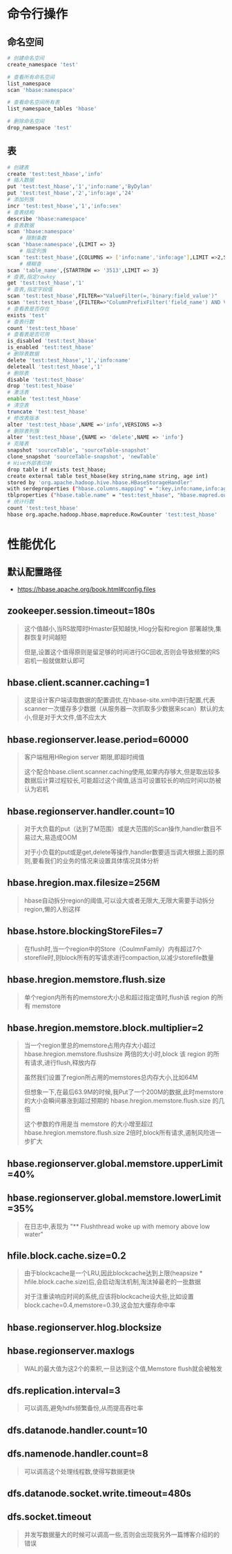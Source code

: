 # 命令行操作

## 命名空间

```sh
# 创建命名空间
create_namespace 'test'

# 查看所有命名空间
list_namespace
scan 'hbase:namespace'

# 查看命名空间所有表
list_namespace_tables 'hbase'

# 删除命名空间
drop_namespace 'test'
```

## 表

```sh
# 创建表
create 'test:test_hbase','info'
# 插入数据
put 'test:test_hbase','1','info:name','ByDylan'
put 'test:test_hbase','2','info:age','24'
# 添加列族
incr 'test:test_hbase','1','info:sex'
# 查表结构
describe 'hbase:namespace'
# 查表数据
scan 'hbase:namespace'
	# 限制条数
scan 'hbase:namespace',{LIMIT => 3}
	# 指定列族
scan 'test:test_hbase',{COLUMNS => ['info:name','info:age'],LIMIT =>2,STARTROW => '1'}
	# 模糊查
scan 'table_name',{STARTROW => '3513',LIMIT => 3}
# 查表,指定rowkey
get 'test:test_hbase','1'
# 查表,指定字段值
scan 'test:test_hbase',FILTER=>"ValueFilter(=,'binary:field_value')"
scan 'test:test_hbase',{FILTER=>"ColumnPrefixFilter('field_name') AND ValueFilter(=,'binary:field_value')"}
# 查看表是否存在
exists 'test'
# 查表行数
count 'test:test_hbase'
# 查看表是否可用
is_disabled 'test:test_hbase'
is_enabled 'test:test_hbase'
# 删除表数据
delete 'test:test_hbase','1','info:name'
deleteall 'test:test_hbase','1'
# 删除表
disable 'test:test_hbase'
drop 'test:test_hbase'
# 激活表
enable 'test:test_hbase'
# 清空表
truncate 'test:test_hbase'
# 修改表版本
alter 'test:test_hbase',NAME =>'info',VERSIONS =>3
# 删除表列族
alter 'test:test_hbase',{NAME => 'delete',NAME => 'info'}
# 克隆表
snapshot 'sourceTable', 'sourceTable-snapshot'
clone_snapshot 'sourceTable-snapshot', 'newTable'
# Hive外部表印射
drop table if exists test_hbase;
create external table test_hbase(key string,name string, age int) 
stored by 'org.apache.hadoop.hive.hbase.HBaseStorageHandler' 
with serdeproperties ("hbase.columns.mapping" = ":key,info:name,info:age") 
tblproperties ("hbase.table.name" = "test:test_hbase", "hbase.mapred.output.outputtable" = "test_hbase");
# 统计行数
count 'test:test_hbase'
hbase org.apache.hadoop.hbase.mapreduce.RowCounter 'test:test_hbase'
```

# 性能优化

## 默认配置路径

- https://hbase.apache.org/book.html#config.files

## zookeeper.session.timeout=180s

> 这个值越小,当RS故障时Hmaster获知越快,Hlog分裂和region 部署越快,集群恢复时间越短
>
> 但是,设置这个值得原则是留足够的时间进行GC回收,否则会导致频繁的RS宕机一般就做默认即可

## hbase.client.scanner.caching=1

> 这是设计客户端读取数据的配置调优,在hbase-site.xml中进行配置,代表scanner一次缓存多少数据（从服务器一次抓取多少数据来scan）默认的太小,但是对于大文件,值不应太大

## hbase.regionserver.lease.period=60000

> 客户端租用HRegion server 期限,即超时阀值
>
> 这个配合hbase.client.scanner.caching使用,如果内存够大,但是取出较多数据后计算过程较长,可能超过这个阈值,适当可设置较长的响应时间以防被认为宕机

## hbase.regionserver.handler.count=10

> 对于大负载的put（达到了M范围）或是大范围的Scan操作,handler数目不易过大,易造成OOM
>
> 对于小负载的put或是get,delete等操作,handler数要适当调大根据上面的原则,要看我们的业务的情况来设置具体情况具体分析

## hbase.hregion.max.filesize=256M

> hbase自动拆分region的阈值,可以设大或者无限大,无限大需要手动拆分region,懒的人别这样

## hbase.hstore.blockingStoreFiles=7

> 在flush时,当一个region中的Store（CoulmnFamily）内有超过7个storefile时,则block所有的写请求进行compaction,以减少storefile数量

## hbase.hregion.memstore.flush.size

> 单个region内所有的memstore大小总和超过指定值时,flush该 region 的所有 memstore

## hbase.hregion.memstore.block.multiplier=2

> 当一个region里总的memstore占用内存大小超过 hbase.hregion.memstore.flushsize 两倍的大小时,block 该 region 的所有请求,进行flush,释放内存
>
> 虽然我们设置了region所占用的memstores总内存大小,比如64M
>
> 但想象一下,在最后63.9M的时候,我Put了一个200M的数据,此时memstore的大小会瞬间暴涨到超过预期的 hbase.hregion.memstore.flush.size 的几倍
>
> 这个参数的作用是当 memstore 的大小增至超过 hbase.hregion.memstore.flush.size 2倍时,block所有请求,遏制风险进一步扩大

## hbase.regionserver.global.memstore.upperLimit=40%

## hbase.regionserver.global.memstore.lowerLimit=35%

> 在日志中,表现为 "** Flushthread woke up with memory above low water"

## hfile.block.cache.size=0.2

> 由于blockcache是一个LRU,因此blockcache达到上限(heapsize * hfile.block.cache.size)后,会启动淘汰机制,淘汰掉最老的一批数据
>
> 对于注重读响应时间的系统,应该将blockcache设大些,比如设置 block.cache=0.4,memstore=0.39,这会加大缓存命中率

## hbase.regionserver.hlog.blocksize

## hbase.regionserver.maxlogs

> WAL的最大值为这2个的乘积,一旦达到这个值,Memstore flush就会被触发

## dfs.replication.interval=3

> 可以调高,避免hdfs频繁备份,从而提高吞吐率

## dfs.datanode.handler.count=10

## dfs.namenode.handler.count=8

> 可以调高这个处理线程数,使得写数据更快

## dfs.datanode.socket.write.timeout=480s

## dfs.socket.timeout

> 并发写数据量大的时候可以调高一些,否则会出现我另外一篇博客介绍的的错误